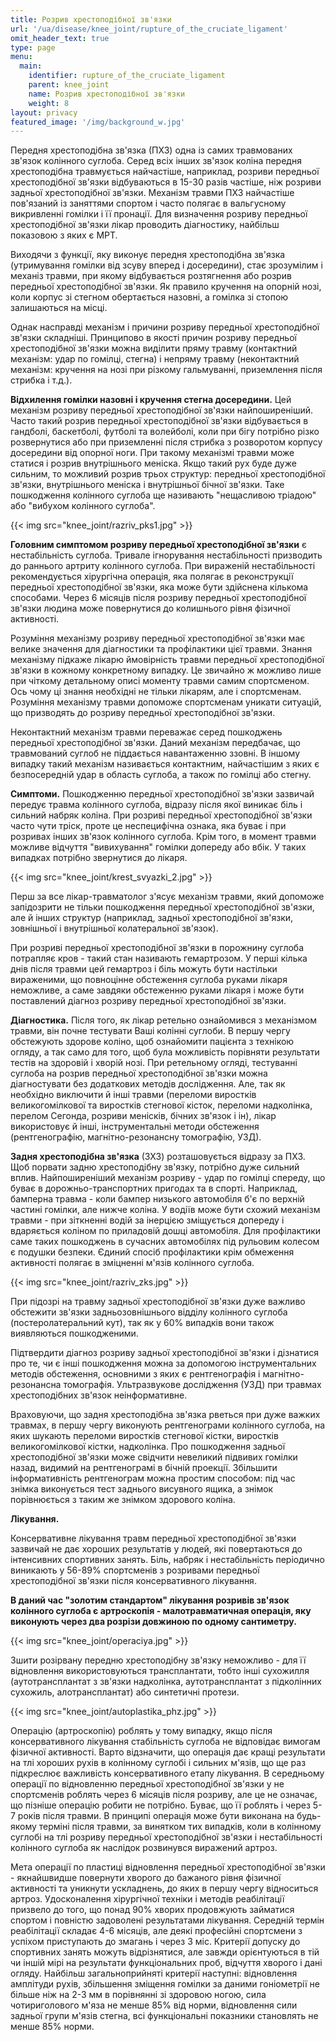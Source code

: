 ```yaml
---
title: Розрив хрестоподібної зв'язки
url: '/ua/disease/knee_joint/rupture_of_the_cruciate_ligament'
omit_header_text: true
type: page
menu:
  main:
    identifier: rupture_of_the_cruciate_ligament
    parent: knee_joint
    name: Розрив хрестоподібної зв'язки
    weight: 8
layout: privacy
featured_image: '/img/background_w.jpg'
---
```


Передня хрестоподібна зв'язка (ПХЗ) одна із самих травмованих зв'язок колінного суглоба. Серед всіх інших зв'язок коліна
передня хрестоподібна травмується найчастіше, наприклад, розриви передньої хрестоподібної зв'язки відбуваються в 15-30
разів частіше, ніж розриви задньої хрестоподібної зв'язки. Механізм травми ПХЗ найчастіше пов'язаний із заняттями
спортом і часто полягає в вальгусному викривленні гомілки і її пронації. Для визначення розриву передньої хрестоподібної
зв'язки лікар проводить діагностику, найбільш показовою з яких є МРТ.

Виходячи з функції, яку виконує передня хрестоподібна зв'язка (утримування гомілки від зсуву вперед і досередини), стає
зрозумілим і механіз травми, при якому відбувається розтягнення або розрив передньої хрестоподібної зв'язки. Як правило
кручення на опорній нозі, коли корпус зі стегном обертається назовні, а гомілка зі стопою залишаються на місці.

Однак насправді механізм і причини розриву передньої хрестоподібної зв'язки складніші. Принципово в якості причин
розриву передньої хрестоподібної зв'язки можна виділити пряму травму (контактний механізм: удар по гомілці, стегна) і
непряму травму (неконтактний механізм: кручення на нозі при різкому гальмуванні, приземлення після стрибка і т.д.).

**Відхилення гомілки назовні і кручення стегна досередини.** Цей механізм розриву передньої хрестоподібної зв'язки
найпоширеніший. Часто такий розрив передньої хрестоподібної зв'язки відбувається в гандболі, баскетболі, футболі та
волейболі, коли при бігу потрібно різко розвернутися або при приземленні після стрибка з розворотом корпусу досередини
від опорної ноги. При такому механізмі травми може статися і розрив внутрішнього меніска. Якщо такий рух буде дуже
сильним, то можливий розрив трьох структур: передньої хрестоподібної зв'язки, внутрішнього меніска і внутрішньої бічної
зв'язки. Таке пошкодження колінного суглоба ще називають "нещасливою тріадою" або "вибухом колінного суглоба".

{{< img src="knee_joint/razriv_pks1.jpg" >}}

**Головним симптомом розриву передньої хрестоподібної зв'язки** є нестабільність суглоба. Тривале ігнорування
нестабільності призводить до раннього артриту колінного суглоба. При вираженій нестабільності рекомендується хірургічна
операція, яка полягає в реконструкції передньої хрестоподібної зв'язки, яка може бути здійснена кількома способами.
Через 6 місяців після розриву передньої хрестоподібної зв'язки людина може повернутися до колишнього рівня фізичної
активності.

Розуміння механізму розриву передньої хрестоподібної зв'язки має велике значення для діагностики та профілактики цієї
травми. Знання механізму підкаже лікарю ймовірність травми передньої хрестоподібної зв'язки в кожному конкретному
випадку. Це звичайно ж можливо лише при чіткому детальному описі моменту травми самим спортсменом. Ось чому ці знання
необхідні не тільки лікарям, але і спортсменам. Розуміння механізму травми допоможе спортсменам уникати ситуацій, що
призводять до розриву передньої хрестоподібної зв'язки.

Неконтактний механізм травми переважає серед пошкоджень передньої хрестоподібної зв'язки. Даний механізм передбачає, що
травмований суглоб не піддається навантаженню ззовні. В іншому випадку такий механізм називається контактним,
найчастішим з яких є безпосередній удар в область суглоба, а також по гомілці або стегну.

**Симптоми.** Пошкодженню передньої хрестоподібної зв'язки зазвичай передує травма колінного суглоба, відразу після якої
виникає біль і сильний набряк коліна. При розриві передньої хрестоподібної зв'язки часто чути тріск, проте це
неспецифічна ознака, яка буває і при розривах інших зв'язок колінного суглоба. Крім того, в момент травми можливе
відчуття "вивихування" гомілки допереду або вбік. У таких випадках потрібно звернутися до лікаря.

{{< img src="knee_joint/krest_svyazki_2.jpg" >}}

Перш за все лікар-травматолог з'ясує механізм травми, який допоможе запідозрити не тільки пошкодження передньої
хрестоподібної зв'язки, але й інших структур (наприклад, задньої хрестоподібної зв'язки, зовнішньої і внутрішньої
колатеральної зв'язок).

При розриві передньої хрестоподібної зв'язки в порожнину суглоба потрапляє кров - такий стан називають гемартрозом. У
перші кілька днів після травми цей гемартроз і біль можуть бути настільки вираженими, що повноцінне обстеження суглоба
руками лікаря неможливе, а саме завдяки обстеженню руками лікаря і може бути поставлений діагноз розриву передньої
хрестоподібної зв'язки.

**Діагностика.** Після того, як лікар ретельно ознайомився з механізмом травми, він почне тестувати Ваші колінні
суглоби. В першу чергу обстежують здорове коліно, щоб ознайомити пацієнта з технікою огляду, а так само для того, щоб
була можливість порівняти результати тестів на здоровій і хворій нозі. При ретельному огляді, тестуванні суглоба на
розрив передньої хрестоподібної зв'язки можна діагностувати без додаткових методів дослідження. Але, так як необхідно
виключити й інші травми (переломи виростків великогомілкової та виростків стегнової кісток, переломи надколінка, перелом
Сегонда, розриви менісків, бічних зв'язок і ін), лікар використовує й інші, інструментальні методи обстеження
(рентгенографію, магнітно-резонансну томографію, УЗД).

**Задня хрестоподібна зв'язка** (ЗХЗ) розташовується відразу за ПХЗ. Щоб порвати задню хрестоподібну зв'язку, потрібно
дуже сильний вплив. Найпоширеніший механізм розриву - удар по гомілці спереду, що буває в дорожньо-транспортних пригодах
та в спорті. Наприклад, бамперна травма - коли бампер низького автомобіля б'є по верхній частині гомілки, але нижче
коліна. У водіїв може бути схожий механізм травми - при зіткненні водій за інерцією зміщується допереду і вдаряється
коліном по приладовій дошці автомобіля. Для профілактики саме таких пошкоджень в сучасних автомобілях під рульовим
колесом є подушки безпеки. Єдиний спосіб профілактики крім обмеження активності полягає в зміцненні м'язів колінного
суглоба.

{{< img src="knee_joint/razriv_zks.jpg" >}}

При підозрі на травму задньої хрестоподібної зв'язки дуже важливо обстежити зв'язки задньозовнішнього відділу колінного
суглоба (постеролатеральний кут), так як у 60% випадків вони також виявляються пошкодженими.

Підтвердити діагноз розриву задньої хрестоподібної зв'язки і дізнатися про те, чи є інші пошкодження можна за допомогою
інструментальних методів обстеження, основними з яких є рентгенографія і магнітно-резонансна томографія. Ультразвукове
дослідження (УЗД) при травмах хрестоподібних зв'язок неінформативне.

Враховуючи, що задня хрестоподібна зв'язка рветься при дуже важких травмах, в першу чергу виконують рентгенограми
колінного суглоба, на яких шукають переломи виростків стегнової кістки, виростків великогомілкової кістки, надколінка.
Про пошкодження задньої хрестоподібної зв'язки може свідчити невеликий підвивих гомілки назад, видимий на рентгенограмі
в бічній проекції. Збільшити інформативність рентгенограм можна простим способом: під час знімка виконується тест
заднього висувного ящика, а знімок порівнюється з таким же знімком здорового коліна.

**Лікування.**

Консервативне лікування травм передньої хрестоподібної зв'язки зазвичай не дає хороших результатів у людей, які
повертаються до інтенсивних спортивних занять. Біль, набряк і нестабільність періодично виникають у 56-89% спортсменів з
розривами передньої хрестоподібної зв'язки після консервативного лікування.

**В даний час "золотим стандартом" лікування розривів зв'язок колінного суглоба є артроскопія - малотравматичная
операція, яку виконують через два розрізи довжиною по одному сантиметру.**

{{< img src="knee_joint/operaciya.jpg" >}}

Зшити розірвану передню хрестоподібну зв'язку неможливо - для її відновлення використовуються трансплантати, тобто інші
сухожилля (аутотрансплантат з зв'язки надколінка, аутотрансплантат з підколінних сухожиль, алотрансплантат) або
синтетичні протези.

{{< img src="knee_joint/autoplastika_phz.jpg" >}}

Операцію (артроскопію) роблять у тому випадку, якщо після консервативного лікування стабільність суглоба не відповідає
вимогам фізичної активності. Варто відзначити, що операція дає кращі результати на тлі хороших рухів в колінному суглобі
і сильних м'язів, що ще раз підкреслює важливість консервативного етапу лікування. В середньому операції по відновленню
передньої хрестоподібної зв'язки у не спортсменів роблять через 6 місяців після розриву, але це не означає, що пізніше
операцію робити не потрібно. Буває, що її роблять і через 5-7 років після травми. В принципі операція може бути виконана
на будь-якому терміні після травми, за винятком тих випадків, коли в колінному суглобі на тлі розриву передньої
хрестоподібної зв'язки і нестабільності колінного суглоба як наслідок розвинувся виражений артроз.

Мета операції по пластиці відновлення передньої хрестоподібної зв'язки - якнайшвидше повернути хворого до бажаного рівня
фізичної активності та уникнути ускладнень, до яких в першу чергу відноситься артроз. Удосконалення хірургічної техніки
і методів реабілітації призвело до того, що понад 90% хворих продовжують займатися спортом і повністю задоволені
результатами лікування. Середній термін реабілітації складає 4-6 місяців, але деякі професійні спортсмени з успіхом
приступають до змагань і через 3 міс. Критерії допуску до спортивних занять можуть відрізнятися, але завжди орієнтуються
в тій чи іншій мірі на результати функціональних проб, відчуття хворого і дані огляду. Найбільш загальноприйняті
критерії наступні: відновлення амплітуди рухів, збільшення зміщення гомілки за даними гоніометрії не більше ніж на 2-3
мм в порівнянні зі здоровою ногою, сила чотириголового м'яза не менше 85% від норми, відновлення сили задньої групи
м'язів стегна, всі функціональні показники становлять не менше 85% норми.

